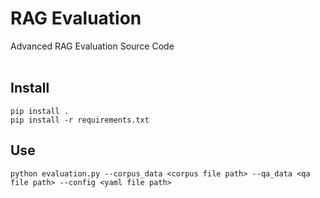 # RAG Evaluation
Advanced RAG Evaluation Source Code
<br>
<br>
## Install
```
pip install .
pip install -r requirements.txt
```

## Use
```
python evaluation.py --corpus_data <corpus file path> --qa_data <qa file path> --config <yaml file path>
```
